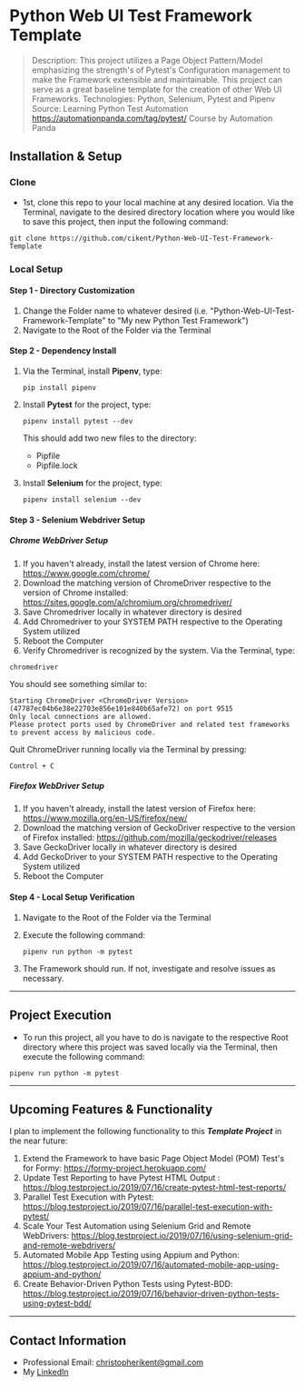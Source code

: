 # Python Web UI Test Framework Template

> Description: This project utilizes a Page Object Pattern/Model emphasizing the strength's of Pytest's Configuration management to make the Framework extensible and maintainable. This project can serve as a great baseline template for the creation of other Web UI Frameworks.
> Technologies: Python, Selenium, Pytest and Pipenv
> Source: Learning Python Test Automation <https://automationpanda.com/tag/pytest/>
> Course by Automation Panda

## Installation & Setup

### Clone

- 1st, clone this repo to your local machine at any desired location. Via the Terminal, navigate to the desired directory location where you would like to save this project, then input the following command:

```shell
git clone https://github.com/cikent/Python-Web-UI-Test-Framework-Template
```

### Local Setup

#### Step 1 - Directory Customization

1. Change the Folder name to whatever desired (i.e. "Python-Web-UI-Test-Framework-Template" to "My new Python Test Framework")
2. Navigate to the Root of the Folder via the Terminal

#### Step 2 - Dependency Install

1. Via the Terminal, install **Pipenv**, type:

    ```shell
    pip install pipenv
    ```

2. Install **Pytest** for the project, type:

    ```shell
    pipenv install pytest --dev
    ```

    This should add two new files to the directory:
    - Pipfile
    - Pipfile.lock

3. Install **Selenium** for the project, type:

    ```shell
    pipenv install selenium --dev
    ```

#### Step 3 - Selenium Webdriver Setup

##### Chrome WebDriver Setup

1. If you haven't already, install the latest version of Chrome here: <https://www.google.com/chrome/>
2. Download the matching version of ChromeDriver respective to the version of Chrome installed: <https://sites.google.com/a/chromium.org/chromedriver/>
3. Save Chromedriver locally in whatever directory is desired
4. Add Chromedriver to your SYSTEM PATH respective to the Operating System utilized
5. Reboot the Computer
6. Verify Chromedriver is recognized by the system. Via the Terminal, type:

```shell
chromedriver
```

You should see something similar to:

```shell
Starting ChromeDriver <ChromeDriver Version> (47787ec04b6e38e22703e856e101e840b65afe72) on port 9515
Only local connections are allowed.
Please protect ports used by ChromeDriver and related test frameworks to prevent access by malicious code.
```

Quit ChromeDriver running locally via the Terminal by pressing:

```shell
Control + C
```

##### Firefox WebDriver Setup

1. If you haven't already, install the latest version of Firefox here: <https://www.mozilla.org/en-US/firefox/new/>
2. Download the matching version of GeckoDriver respective to the version of Firefox installed: <https://github.com/mozilla/geckodriver/releases>
3. Save GeckoDriver locally in whatever directory is desired
4. Add GeckoDriver to your SYSTEM PATH respective to the Operating System utilized
5. Reboot the Computer

#### Step 4 - Local Setup Verification

1. Navigate to the Root of the Folder via the Terminal
2. Execute the following command:

    ```shell
    pipenv run python -m pytest
    ```

3. The Framework should run. If not, investigate and resolve issues as necessary.

---

## Project Execution

- To run this project, all you have to do is navigate to the respective Root directory where this project was saved locally via the Terminal, then execute the following command:

```shell
pipenv run python -m pytest
```

---

## Upcoming Features & Functionality

I plan to implement the following functionality to this ***Template Project*** in the near future:

1. Extend the Framework to have basic Page Object Model (POM) Test's for Formy: <https://formy-project.herokuapp.com/>
2. Update Test Reporting to have Pytest HTML Output : <https://blog.testproject.io/2019/07/16/create-pytest-html-test-reports/>
3. Parallel Test Execution with Pytest: <https://blog.testproject.io/2019/07/16/parallel-test-execution-with-pytest/>
4. Scale Your Test Automation using Selenium Grid and Remote WebDrivers: <https://blog.testproject.io/2019/07/16/using-selenium-grid-and-remote-webdrivers/>
5. Automated Mobile App Testing using Appium and Python: <https://blog.testproject.io/2019/07/16/automated-mobile-app-using-appium-and-python/>
6. Create Behavior-Driven Python Tests using Pytest-BDD: <https://blog.testproject.io/2019/07/16/behavior-driven-python-tests-using-pytest-bdd/>

---

## Contact Information

- Professional Email: <christopherikent@gmail.com>
- My [LinkedIn](https://www.linkedin.com/in/christopher-kent-thestrategicsqaleader/)
